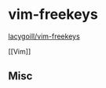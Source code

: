# vim-freekeys


[lacygoill/vim-freekeys](https://github.com/lacygoill/vim-freekeys)

[[Vim]]

## Misc



